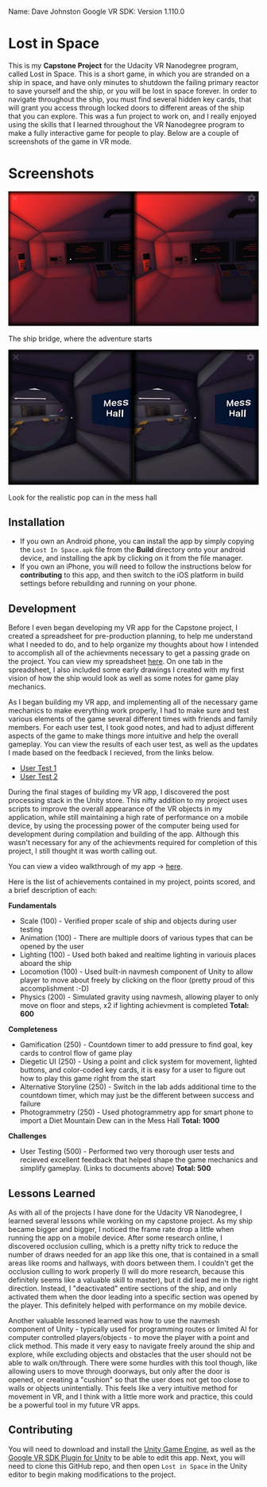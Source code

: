 Name: Dave Johnston
Google VR SDK: Version 1.110.0

# Lost in Space
This is my **Capstone Project** for the Udacity VR Nanodegree program, called Lost in Space.  This is a short game, in which you are stranded on a ship in space, and have only minutes to shutdown the failing primary reactor to save yourself and the ship, or you will be lost in space forever.  In order to navigate throughout the ship, you must find several hidden key cards, that will grant you access through locked doors to different areas of the ship that you can explore.  This was a fun project to work on, and I really enjoyed using the skills that I learned throughout the VR Nanodegree program to make a fully interactive game for people to play. Below are a couple of screenshots of the game in VR mode.

# Screenshots

![alt text](Screenshots/Screenshot_1.png "In-game screenshot")

The ship bridge, where the adventure starts

![alt text](Screenshots/Screenshot_2.png "Another in-game screenshot")

Look for the realistic pop can in the mess hall

## Installation
* If you own an Android phone, you can install the app by simply copying the `Lost In Space.apk` file from the **Build** directory onto your android device, and installing the apk by clicking on it from the file manager.
* If you own an iPhone, you will need to follow the instructions below for **contributing** to this app, and then switch to the iOS platform in build settings before rebuilding and running on your phone.

## Development
Before I even began developing my VR app for the Capstone project, I created a spreadsheet for pre-production planning, to help me understand what I needed to do, and to help organize my thoughts about how I intended to accomplish all of the achievments necessary to get a passing grade on the project.  You can view my spreadsheet [here](Documents/Project_Prep.xlsx).  On one tab in the spreadsheet, I also included some early drawings I created with my first vision of how the ship would look as well as some notes for game play mechanics.

As I began building my VR app, and implementing all of the necessary game mechanics to make everything work properly, I had to make sure and test various elements of the game several different times with friends and family members.  For each user test, I took good notes, and had to adjust different aspects of the game to make things more intuitive and help the overall gameplay.  You can view the results of each user test, as well as the updates I made based on the feedback I recieved, from the links below.

* [User Test 1](Documents/UserTest_1.docx)
* [User Test 2](Documents/UserTest_2.docx)

During the final stages of building my VR app, I discovered the post processing stack in the Unity store.  This nifty addition to my project uses scripts to improve the overall appearance of the VR objects in my application, while still maintaining a high rate of performance on a mobile device, by using the processing power of the computer being used for development during compilation and building of the app. Although this wasn't necessary for any of the achievments required for completion of this project, I still thought it was worth calling out.

You can view a video walkthrough of my app -> [here](https://youtu.be/u3nr0f7m6NM). 

Here is the list of achievements contained in my project, points scored, and a brief description of each:

**Fundamentals**
* Scale (100) - Verified proper scale of ship and objects during user testing
* Animation (100) - There are multiple doors of various types that can be opened by the user
* Lighting (100) - Used both baked and realtime lighting in variouis places aboard the ship
* Locomotion (100) - Used built-in navmesh component of Unity to allow player to move about freely by clicking on the floor (pretty proud of this accomplishment :-D)
* Physics (200) - Simulated gravity using navmesh, allowing player to only move on floor and steps, x2 if lighting achievment is completed
**Total: 600**

**Completeness**
* Gamification (250) - Countdown timer to add pressure to find goal, key cards to control flow of game play
* Diegetic UI (250) - Using a point and click system for movement, lighted buttons, and color-coded key cards, it is easy for a user to figure out how to play this game right from the start
* Alternative Storyline (250) - Switch in the lab adds additional time to the countdown timer, which may just be the different between success and failure
* Photogrammetry (250) - Used photogrammetry app for smart phone to import a Diet Mountain Dew can in the Mess Hall
**Total: 1000**

**Challenges**
* User Testing (500) - Performed two very thorough user tests and recieved excellent feedback that helped shape the game mechanics and simplify gameplay. (Links to documents above)
**Total: 500**

## Lessons Learned
As with all of the projects I have done for the Udacity VR Nanodegree, I learned several lessons while working on my capstone project.  As my ship became bigger and bigger, I noticed the frame rate drop a little when running the app on a mobile device. After some research online, I discovered occlusion culling, which is a pretty nifty trick to reduce the number of draws needed for an app like this one, that is contained in a small areas like rooms and hallways, with doors between them.  I couldn't get the occlusion culling to work properly (I will do more research, because this definitely seems like a valuable skill to master), but it did lead me in the right direction. Instead, I "deactivated" entire sections of the ship, and only activated them when the door leading into a specific section was opened by the player. This definitely helped with performance on my mobile device. 

Another valuable lessoned learned was how to use the navmesh component of Unity - typically used for programming routes or limited AI for computer controlled players/objects - to move the player with a point and click method.  This made it very easy to navigate freely around the ship and explore, while excluding objects and obstacles that the user should not be able to walk on/through.  There were some hurdles with this tool though, like allowing users to move through doorways, but only after the door is opened, or creating a "cushion" so that the user does not get too close to walls or objects unintentially.  This feels like a very intuitive method for movement in VR, and I think with a little more work and practice, this could be a powerful tool in my future VR apps.

## Contributing
You will need to download and install the [Unity Game Engine](https://unity3d.com/), as well as the [Google VR SDK Plugin for Unity](https://developers.google.com/vr/unity/download) to be able to edit this app.  Next, you will need to clone this GitHub repo, and then open `Lost in Space` in the Unity editor to begin making modifications to the project.
